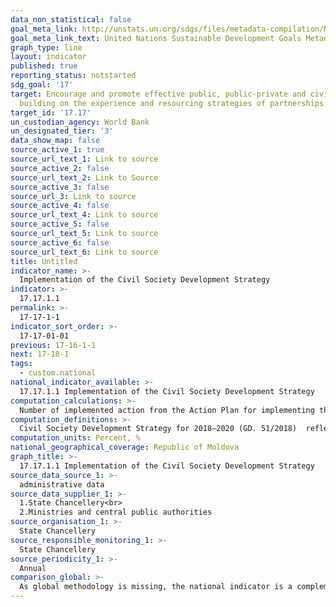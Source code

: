 ```yaml
---
data_non_statistical: false
goal_meta_link: http://unstats.un.org/sdgs/files/metadata-compilation/Metadata-Goal-17.pdf
goal_meta_link_text: United Nations Sustainable Development Goals Metadata (pdf 468kB)
graph_type: line
layout: indicator
published: true
reporting_status: notstarted
sdg_goal: '17'
target: Encourage and promote effective public, public-private and civil society partnerships,
  building on the experience and resourcing strategies of partnerships
target_id: '17.17'
un_custodian_agency: World Bank
un_designated_tier: '3'
data_show_map: false
source_active_1: true
source_url_text_1: Link to source
source_active_2: false
source_url_text_2: Link to Source
source_active_3: false
source_url_3: Link to source
source_active_4: false
source_url_text_4: Link to source
source_active_5: false
source_url_text_5: Link to source
source_active_6: false
source_url_text_6: Link to source
title: Untitled
indicator_name: >-
  Implementation of the Civil Society Development Strategy
indicator: >-
  17.17.1.1
permalink: >-
  17-17-1-1
indicator_sort_order: >-
  17-17-01-01
previous: 17-16-1-1
next: 17-18-1
tags:
  - custom.national
national_indicator_available: >-
  17.17.1.1 Implementation of the Civil Society Development Strategy
computation_calculations: >-
  Number of implemented action from the Action Plan for implementing the Civil Society Development Strategy for 2018–2020 out of the total number of planned actions *100
computation_definitions: >-
  Civil Society Development Strategy for 2018–2020 (GD. 51/2018)  reflects the commitment of the Republic of Moldova to enhance systematically the conditions for dynamic development of the civil society. Being built on the principles of mutual trust, partnership, transparency, participation and political non-partisanship, the Strategy continues the efforts initiated within the implementation of the previous strategies for civil society development and focuses on the same priorities. Monitoring and evaluation of the Strategy is carried out through the tools envisaged in its section 5 "Monitoring and Evaluation of the Strategy”. The Government, in cooperation with the civil society organizations, submits annually to the Parliament, by the 31st of March, a report on implementation of the strategy and fulfilment of the action plan.
computation_units: Percent, %
national_geographical_coverage: Republic of Moldova
graph_title: >-
  17.17.1.1 Implementation of the Civil Society Development Strategy
source_data_source_1: >-
  administrative data
source_data_supplier_1: >-
  1.State Chancellery<br> 
  2.Ministries and central public authorities
source_organisation_1: >-
  State Chancellery
source_responsible_monitoring_1: >-
  State Chancellery
source_periodicity_1: >-
  Annual
comparison_global: >-
  As global methodology is missing, the national indicator is a complementary one, meant to meet the established global target
---
```

